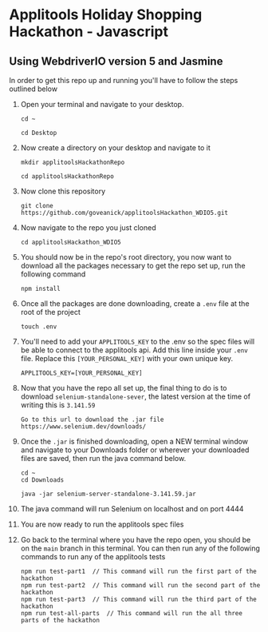 # Applitools Holiday Shopping Hackathon - Javascript

## Using WebdriverIO version 5 and Jasmine

In order to get this repo up and running you'll have to follow the steps outlined below

1. Open your terminal and navigate to your desktop. 
    ```
    cd ~

    cd Desktop
    ``` 
2. Now create a directory on your desktop and navigate to it
    ```
    mkdir applitoolsHackathonRepo

    cd applitoolsHackathonRepo
    ```
3. Now clone this repository
    ```
    git clone https://github.com/goveanick/applitoolsHackathon_WDIO5.git
    ```
4. Now navigate to the repo you just cloned
    ```
    cd applitoolsHackathon_WDIO5
    ```
5. You should now be in the repo's root directory, you now want to download all the packages necessary to get the repo set up, run the following command
    ```
    npm install
    ```
6. Once all the packages are done downloading, create a `.env` file at the root of the project
    ```
    touch .env
    ```
7. You'll need to add your `APPLITOOLS_KEY` to the .env so the spec files will be able to connect to the applitools api. Add this line inside your `.env` file. Replace this `[YOUR_PERSONAL_KEY]` with your own unique key.
    ```
    APPLITOOLS_KEY=[YOUR_PERSONAL_KEY]
    ```
8. Now that you have the repo all set up, the final thing to do is to download `selenium-standalone-sever`, the latest version at the time of writing this is `3.141.59`
    ```
    Go to this url to download the .jar file
    https://www.selenium.dev/downloads/
    ```
9. Once the `.jar` is finished downloading, open a NEW terminal window and navigate to your Downloads folder or wherever your downloaded files are saved, then run the java command below.
    ```
    cd ~
    cd Downloads

    java -jar selenium-server-standalone-3.141.59.jar
    ```
10. The java command will run Selenium on localhost and on port 4444

11. You are now ready to run the applitools spec files

12. Go back to the terminal where you have the repo open, you should be on the `main` branch in this terminal. You can then run any of the following commands to run any of the applitools tests
    ```
    npm run test-part1  // This command will run the first part of the hackathon
    npm run test-part2  // This command will run the second part of the hackathon
    npm run test-part3  // This command will run the third part of the hackathon
    npm run test-all-parts  // This command will run the all three parts of the hackathon
    ```